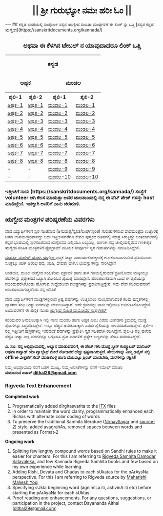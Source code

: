 <center><h1>|| ಶ್ರೀ ಗುರುಭ್ಯೋ ನಮಃ  ಹರಿಃ ಓಂ ||</h1></center>
---
## ಕನ್ನಡ ಭಾಷೆಯಲ್ಲಿ ಸಂಪೂರ್ಣ ಸಸ್ವರ ಋಗ್ವೇದ ಸಂಹಿತಾ ಮಂತ್ರಗಳಿಗೆ ಈ ಲಿಂಕ್ ನ್ನು ಒತ್ತಿ  [ಸಸ್ವರ ಕನ್ನಡ ಋಗ್ವೇದ](https://sanskritdocuments.org/kannada/)

<center><h2>ಅಥವಾ ಈ ಕೆಳಗಿನ ಟೇಬಲ್ ನ ಯಾವುದಾದರೂ ಲಿಂಕ್ ಒತ್ತಿ</h2></center>

<table style="width:80%">
<tr valign="top">
	<td colspan="4">
	<p align="center"><font size="2" style="font-size: 14pt"><b>ಕನ್ನಡ</b></font></p>
		</td>
	</tr>
<tr valign="top">
	<td colspan="2">
	<p align="center"><font size="2" style="font-size: 14pt"><b>ಅಷ್ಟಕ</b></font></p>
	</td>
	<td colspan="2">
	<p align="center"><font size="2" style="font-size: 14pt"><b>ಮಂಡಲ</b></font></p>
		</td>
	</tr>
  <tr>
    <th>ಶೈಲಿ-1</th> 
    <th>ಶೈಲಿ-2</th>
    <th>ಶೈಲಿ-1</th> 
    <th>ಶೈಲಿ-2</th>
  </tr>
  <tr>
    <td><a href="https://sanskritdocuments.org/doc_veda/RVAKF1-1.html">ಅಷ್ಟಕ-1</a></td>
    <td><a href="https://sanskritdocuments.org/doc_veda/RVAKF2-1.html">ಅಷ್ಟಕ-1</a></td>
    <td><a href="https://sanskritdocuments.org/doc_veda/RVMKF1-1.html">ಮಂಡಲ-1</a></td>
    <td><a href="https://sanskritdocuments.org/doc_veda/RVMKF2-1.html">ಮಂಡಲ-1</a></td>
  </tr>
  <tr>
    <td><a href="https://sanskritdocuments.org/doc_veda/RVAKF1-2.html">ಅಷ್ಟಕ-2</a></td>
    <td><a href="https://sanskritdocuments.org/doc_veda/RVAKF2-2.html">ಅಷ್ಟಕ-2</a></td>
    <td><a href="https://sanskritdocuments.org/doc_veda/RVMKF1-2.html">ಮಂಡಲ-2</a></td>
    <td><a href="https://sanskritdocuments.org/doc_veda/RVMKF2-2.html">ಮಂಡಲ-2</a></td>
  </tr>
  <tr>
    <td><a href="https://sanskritdocuments.org/doc_veda/RVAKF1-3.html">ಅಷ್ಟಕ-3</a></td>
    <td><a href="https://sanskritdocuments.org/doc_veda/RVAKF2-3.html">ಅಷ್ಟಕ-3</a></td>
    <td><a href="https://sanskritdocuments.org/doc_veda/RVMKF1-3.html">ಮಂಡಲ-3</a></td>
    <td><a href="https://sanskritdocuments.org/doc_veda/RVMKF2-3.html">ಮಂಡಲ-3</a></td>
  </tr>
  <tr>
    <td><a href="https://sanskritdocuments.org/doc_veda/RVAKF1-4.html">ಅಷ್ಟಕ-4</a></td>
    <td><a href="https://sanskritdocuments.org/doc_veda/RVAKF2-4.html">ಅಷ್ಟಕ-4</a></td>
    <td><a href="https://sanskritdocuments.org/doc_veda/RVMKF1-4.html">ಮಂಡಲ-4</a></td>
    <td><a href="https://sanskritdocuments.org/doc_veda/RVMKF2-4.html">ಮಂಡಲ-4</a></td>
  </tr>
  <tr>
    <td><a href="https://sanskritdocuments.org/doc_veda/RVAKF1-5.html">ಅಷ್ಟಕ-5</a></td>
    <td><a href="https://sanskritdocuments.org/doc_veda/RVAKF2-5.html">ಅಷ್ಟಕ-5</a></td>
    <td><a href="https://sanskritdocuments.org/doc_veda/RVMKF1-5.html">ಮಂಡಲ-5</a></td>
    <td><a href="https://sanskritdocuments.org/doc_veda/RVMKF2-5.html">ಮಂಡಲ-5</a></td>
  </tr>
  <tr>
    <td><a href="https://sanskritdocuments.org/doc_veda/RVAKF1-6.html">ಅಷ್ಟಕ-6</a></td>
    <td><a href="https://sanskritdocuments.org/doc_veda/RVAKF2-6.html">ಅಷ್ಟಕ-6</a></td>
    <td><a href="https://sanskritdocuments.org/doc_veda/RVMKF1-6.html">ಮಂಡಲ-6</a></td>
    <td><a href="https://sanskritdocuments.org/doc_veda/RVMKF2-6.html">ಮಂಡಲ-6</a></td>
  </tr>
  <tr>
    <td><a href="https://sanskritdocuments.org/doc_veda/RVAKF1-7.html">ಅಷ್ಟಕ-7</a></td>
    <td><a href="https://sanskritdocuments.org/doc_veda/RVAKF2-7.html">ಅಷ್ಟಕ-7</a></td>
    <td><a href="https://sanskritdocuments.org/doc_veda/RVMKF1-7.html">ಮಂಡಲ-7</a></td>
    <td><a href="https://sanskritdocuments.org/doc_veda/RVMKF2-7.html">ಮಂಡಲ-7</a></td>
  </tr>
  <tr>
    <td><a href="https://sanskritdocuments.org/doc_veda/RVAKF1-8.html">ಅಷ್ಟಕ-8</a></td>
    <td><a href="https://sanskritdocuments.org/doc_veda/RVAKF2-8.html">ಅಷ್ಟಕ-8</a></td>
    <td><a href="https://sanskritdocuments.org/doc_veda/RVMKF1-8.html">ಮಂಡಲ-8</a></td>
    <td><a href="https://sanskritdocuments.org/doc_veda/RVMKF2-8.html">ಮಂಡಲ-8</a></td>
  </tr>
  <tr>
    <td>-</td>
    <td>-</td>
    <td><a href="https://sanskritdocuments.org/doc_veda/RVMKF1-9.html">ಮಂಡಲ-9</a></td>
    <td><a href="https://sanskritdocuments.org/doc_veda/RVMKF2-9.html">ಮಂಡಲ-9</a></td>
  </tr>
  <tr>
    <td>-</td>
    <td>-</td>
    <td><a href="https://sanskritdocuments.org/doc_veda/RVMKF1-10.html">ಮಂಡಲ-10</a></td>
    <td><a href="https://sanskritdocuments.org/doc_veda/RVMKF2-10.html">ಮಂಡಲ-10</a></td>
  </tr>
</table>

<h3>ಇತ್ತೀಚಿಗೆ ನಾನು (https://sanskritdocuments.org/kannada/) ಸಂಸ್ಥೆಗೆ volunteer ಆಗಿ ಕೆಲಸ ಮಾಡುತ್ತಾ ಅವರ ಜಾಲತಾಣದಲ್ಲಿ ನನ್ನ ಈ ವೆಬ್ ಪೇಜ್ ಗಳನ್ನು host ಮಾಡಿದ್ದೇನೆ. ಇದಕ್ಕಾಗಿ ಅವರಿಗೆ ನಾನು ಚಿರಋಣಿ.</h3>

## ಋಗ್ವೇದ ಮಂತ್ರಗಳ ಪರಿಷ್ಕರಣೆಯ ವಿವರಗಳು

ವೇದ ವಿದ್ಯಾರ್ಥಿಗಳಿಗೆ ಸ್ವರ ಸಹಿತವಾದ (ಅನುದಾತ್ತ/ಸ್ವರಿತ/ದೀರ್ಘಸ್ವರಿತ) ಗುರುತುಗಳಿರುವ ವೇದಮಂತ್ರವು ಉಚ್ಛಾರಕ್ಕೆ ಬಹಳ ಉಪಯುಕ್ತರವಾಗಿದ್ದು ಅದು ಇತ್ತೀಚಿನವರೆಗೂ ಕೇವಲ ಪುಸ್ತಕದ ರೂಪದಲ್ಲಿ ಮಾತ್ರ ಸಿಗುತ್ತಿದ್ದು ಅಂತರ್ಜಾಲದಲ್ಲಿ ಕನ್ನಡ ಭಾಷೆಯಲ್ಲಿ ಸ್ವರಸಹಿತವಾದ ಋಗ್ವೇದವು ಎಲ್ಲಿಯೂ ಲಭ್ಯವಿಲ್ಲ. ಹಾಗಾಗಿ ಸಧ್ಯ ಚಾಲ್ತಿಯಲ್ಲಿರುವ ಗಣಕೀಕೃತ ಋಗ್ವೇದ ಸಂಹಿತ ಮಂತ್ರಗಳಿಗೆ ಪ್ರೋಗ್ರಾಮ್ ಮೂಲಕ ಸಂಪೂರ್ಣ ಸ್ವರ ಗುರುತುಗಳನ್ನು ನಮೂದಿಸಿದ್ದೇನೆ.

[ಮಹರ್ಷಿ ಮಹೇಶ್ ಯೋಗಿ ಋಗ್ವೇದ ](http://vedicreserve.miu.edu/rk_veda.htm) ಪುಸ್ತಕ ರೀತ್ಯಾ ಪಾರಾಯಣೋಚ್ಚಾರಕ್ಕೆ ಅನುಕೂಲವಾಗುವಂತೆ ಪ್ರತಿಯೊಂದು ಸೂಕ್ತಕ್ಕೂ ಋಕ್ ಆರಂಭ ಪದ, ಋಷಿ, ದೇವತಾ ಹಾಗೂ ಛಂದಸ್ಸುಗಳನ್ನು ಸೇರಿಸಿದ್ದೇನೆ

ಅಂತೆಯೇ, ಮೂಲ ಋಗ್ವೇದ ಸಂಹಿತೆಯು ಪತ್ರಾವಳಿ ಹಾಗು ತಾಳೆ ಗರಿಯಲ್ಲಿರುವಂತೆ ಪ್ರತಿಯೊಂದು ಋಕ್ಕಿನಲ್ಲೂ ಪದಗಳನ್ನು ಪ್ರತ್ಯೇಕಿಸದೆ ಒಟ್ಟಾಗಿ ತೋರಿಸಿವೆ ಪ್ರಯತ್ನ ಮಾಡಿದ್ದೇನೆ. ಪರಂಪರಾಗತವಾಗಿ ಬಂದ ಈ ಶೈಲಿಯನ್ನು ಮುಂದುವರೆಸಿಕೊಂಡು ಹೋಗುವ ಉದ್ದೇಶದಿಂದ ಮಂತ್ರಗಳನ್ನು ಪ್ರಕಾಶಿಸುತ್ತಿದ್ದೇನೆ. ಇದು ವೇದ ಕಲಿಯುವವರಿಗೆ ಅನುಕೂಲವಾಗುತ್ತದೆಂದು ನನ್ನ ಅನಿಸಿಕೆ

ವೇದ ವಿದ್ಯಾರ್ಥಿಗಳಿಗೆ ಮಂತ್ರಗಳಲ್ಲಿರುವ ಕ್ಲಿಷ್ಟ ಪದಗಳನ್ನು ಉಚ್ಚರಿಸಲು ಸುಲಭವಾಗುವಂತೆ ಕೆಲವು ಪುಸ್ತಕಗಳಲ್ಲಿ ವ್ಯಾಕರಣ ಸಂಧಿ ರೀತ್ಯಾ ಪದಗಳನ್ನು ಬೇರ್ಪಡಿಸಿದ್ದಾರೆ. ಇದೇ ಕ್ರಮವನ್ನು ನಾನು ಇಲ್ಲಿಯೂ ಅಳವಡಿಸಿಕೊಂಡಿದ್ದೇನೆ. ಉದಾಹರಣೆಗೆ ಈ ಪುಸ್ತಕ ನೋಡಿ [ಋಗ್ವೇದ ಸಂಹಿತ ದಾಮೋದರ ಸಾತ್ವಳೇಕರ್](https://archive.org/details/OhON_rigveda-samhita-damodar-satavalekar)

ಕಲಿಯುವರ ಅನುಕೂಲಕ್ಕಾಗಿ ಇಲ್ಲಿ ನಾನು ಮಂಡಲ ಹಾಗು ಅಷ್ಟಕ ಎಂಬ ಎರಡು ವಿಂಗಡಣಾ ಕ್ರಮದಲ್ಲಿ ಮಂತ್ರ ಪುಟಗಳನ್ನು ಸಿದ್ಧಪಡಿಸಿದ್ದೇನೆ. ಇನ್ನೂ ಹೆಚ್ಚಿನ ಅನುಕೂಲಕ್ಕಾಗಿ ಎರಡು ಶೈಲಿಯನ್ನು ಅಳವಡಿಸಿಕೊಂಡಿದ್ದೇನೆ. ಶೈಲಿ-೧ ರಲ್ಲಿ ಇತ್ತೀಚಿಗೆ ಪುಸ್ತಕಗಳಲ್ಲಿ ಇರುವಂತೆ ಪದಗಳನ್ನು ಪ್ರತ್ಯೇಕಿಸಿ ಸ್ವರ ಸಹಿತವಾಗಿ ರಚಿಸಿದ್ದೇನೆ. ಶೈಲಿ-೨ ರಲ್ಲಿ ಹಳೆಯ ಪದ್ದತಿ ರೀತ್ಯಾ ಎಲ್ಲ ಪದಗಳನ್ನೂ ಒಗ್ಗೂಡಿಸಿ ಪ್ರತೀ ಪದಗಳಿಗೆ ಪ್ರತ್ಯೇಕ ಬಣ್ಣಗಳನ್ನು ಸೇರಿಸಿ ತಯಾರಿಸಿದ್ದೇನೆ.

**ವಿ. ಸೂ: ನನ್ನ ಅಭಿಪ್ರಾಯದಲ್ಲಿ, ಅಭ್ಯಾಸ ಮಾಡುವವರಿಗೆ, ಈ ಪೇಜ್ ಗಳು ದೊಡ್ಡ ಸ್ಕ್ರೀನ್ ಕಂಪ್ಯೂಟರ್ ಮಾನಿಟರ್ ಅಥವಾ ಐಪ್ಯಾಡ್ ಯಾ ಟ್ಯಾಬ್ಲೆಟ್ಸ್ ಮೇಲೆ ನೋಡಿದರೆ ಹೆಚ್ಚು ಸ್ಪಷ್ಟವಾಗಿರುತ್ತದೆ. ಪೇಜುಗಳನ್ನು ನಿಮ್ಮ ಡಿವೈಸ್ ನಲ್ಲಿ offline ವೀಕ್ಷಣೆಗೆ ಸೇವ್ ಮಾಡಿಕೊಳ್ಳಿ ಹಾಗು ದಯವಿಟ್ಟು ಪ್ರಿಂಟ್ ಮಾಡಬೇಡಿ, ಮರಗಳನ್ನು ರಕ್ಷಿಸಿ!!**

ನಿಮ್ಮ ಅಭಿಪ್ರಾಯವು ನನಗೆ ಬಹಳ ಮುಖ್ಯ. ನಿಮ್ಮ ಅನಿಸಿಕೆಗಳನ್ನು ನನಗೆ ಇಮೇಲ್ ಮಾಡಿರಿ
<br>
**ದಯಾನಂದ ಐತಾಳ್ <dithal29@gmail.com>**

### Rigveda Text Enhancement
**Completed work**
1.	Programatically added dIrghasvarita to the [ITX](https://sanskritdocuments.org/doc_veda/) files
2.	In order to maintain the word clarity, programmatically enhanced each Richas with alternate color coding of words
3.	To preserve the traditional Samhita literature ([NirnaySagar](https://archive.org/details/RikSamhitaDamagedAndTornNirnayaSagarPress/page/n115/mode/2up) and [source-2](https://archive.org/details/in.ernet.dli.2015.406020)) style, added avagrahAs, removed spaces between words and presented as Format-2

**Ongoing work**
1.	Splitting few lengthy compound words based on Sandhi rules to make it easier for chanters. For this I am referring to [Rigveda Samhita Damodar Satavalekar](https://archive.org/details/OhON_rigveda-samhita-damodar-satavalekar) and few Kannada Rigveda Samhita books and few based on my own experience while learning.
2.	Adding Rishi, Devata and Chadas to each sUkatas for the pArAyaNa perspective. For this I am referring to Rigveda source by [Maharishi Mahesh Yogi](http://vedicreserve.miu.edu/rk_veda.htm)
3.	Specifying sUkta beginning word (agnimILa iti, ashvinA iti etc) before starting the pArAyaNa for each sUktas
4.	Proof reading and enhancements. For any questions, suggestions, or participation in the project, contact Dayananda Aithal (dithal29@gmail.com)